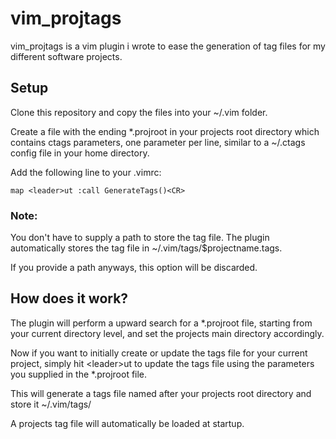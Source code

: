 # vim_projtags

vim_projtags is a vim plugin i wrote to ease the generation of tag files for my different software projects.

## Setup

Clone this repository and copy the files into your ~/.vim folder.

Create a file with the ending \*.projroot in your projects root directory which contains ctags parameters, one parameter per line, similar to a ~/.ctags config file in your home directory.

Add the following line to your .vimrc:

```
map <leader>ut :call GenerateTags()<CR>
```
### Note:

You don't have to supply a path to store the tag file. The plugin automatically stores the tag file in ~/.vim/tags/$projectname.tags.

If you provide a path anyways, this option will be discarded.

## How does it work?

The plugin will perform a upward search for a \*.projroot file, starting from your current directory level, and set the projects main directory accordingly.

Now if you want to initially create or update the tags file for your current project, simply hit 
\<leader\>ut to update the tags file using the parameters you supplied in the \*.projroot file.

This will generate a tags file named after your projects root directory and store it ~/.vim/tags/

A projects tag file will automatically be loaded at startup.
